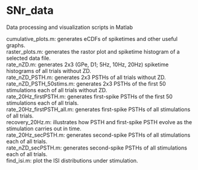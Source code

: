 # SNr_data  
Data processing and visualization scripts in Matlab  

cumulative_plots.m: generates eCDFs of spiketimes and other useful graphs.  
raster_plots.m: generates the rastor plot and spiketime histogram of a selected data file.  
rate_nZD.m: generates 2x3 (GPe, D1; 5Hz, 10Hz, 20Hz) spiketime histograms of all trials without ZD.  
rate_nZD_PSTH.m: generates 2x3 PSTHs of all trials without ZD.  
rate_nZD_PSTH_50stims.m: generates 2x3 PSTHs of the first 50 stimulations each of all trials without ZD.  
rate_20Hz_firstPSTH.m: generates first-spike PSTHs of the first 50 stimulations each of all trials.  
rate_20Hz_firstPSTH_all.m: generates first-spike PSTHs of all stimulations of all trials.  
recovery_20Hz.m: illustrates how PSTH and first-spike PSTH evolve as the stimulation carries out in time.  
rate_20Hz_secPSTH.m: generates second-spike PSTHs of all stimulations each of all trials.  
rate_nZD_secPSTH.m: generates second-spike PSTHs of all stimulations each of all trials.  
find_isi.m: plot the ISI distributions under stimulation.  
